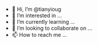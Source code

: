 - 👋 Hi, I’m @tianyioug
- 👀 I’m interested in ...
- 🌱 I’m currently learning ...
- 💞️ I’m looking to collaborate on ...
- 📫 How to reach me ...

<!---
tianyioug/tianyioug is a ✨ special ✨ repository because its `README.md` (this file) appears on your GitHub profile.
You can click the Preview link to take a look at your changes.
--->

